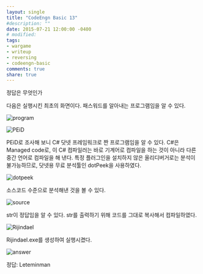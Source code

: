 ```yaml
---
layout: single
title: "CodeEngn Basic 13"
#description: ""
date: 2015-07-21 12:00:00 -0400
# modified: 
tags: 
- wargame
- writeup
- reversing
- codeengn-basic
comments: true
share: true
---
```


정답은 무엇인가

다음은 실행시킨 최초의 화면이다. 패스워드를 알아내는 프로그램임을 알 수 있다.

![program](https://s01va.github.io/assets/images/2015-07-21-CodeEngn-Basic-13/0.png)

![PEiD](https://s01va.github.io/assets/images/2015-07-21-CodeEngn-Basic-13/1.png)

PEiD로 조사해 보니 C# 닷넷 프레임워크로 짠 프로그램임을 알 수 있다. C#은 Managed code로, 이 C# 컴파일러는 바로 기계어로 컴파일을 하는 것이 아니라 다른 중간 언어로 컴파일을 해 낸다. 특정 플러그인을 설치하지 않은 올리디버거로는 분석이 불가능하므로, 닷넷용 무료 분석툴인 dotPeek을 사용하였다.

![dotpeek](https://s01va.github.io/assets/images/2015-07-21-CodeEngn-Basic-13/2.png)

소스코드 수준으로 분석해낸 것을 볼 수 있다.

![source](https://s01va.github.io/assets/images/2015-07-21-CodeEngn-Basic-13/3.png)

str이 정답임을 알 수 있다. str를 출력하기 위해 코드를 그대로 복사해서 컴파일하였다.

![Rijindael](https://s01va.github.io/assets/images/2015-07-21-CodeEngn-Basic-13/4.png)

Rijindael.exe를 생성하여 실행시켰다.

![answer](https://s01va.github.io/assets/images/2015-07-21-CodeEngn-Basic-13/5.png)

정답: Leteminman
